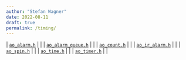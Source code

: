```yaml
---
author: "Stefan Wagner"
date: 2022-08-11
draft: true
permalink: /timing/
---
```


| [`ao_alarm.h`](api/src/ao_sys/alarm.h.md) | |
| [`ao_alarm_queue.h`](api/src/ao_sys/alarm_queue.h.md) | |
| [`ao_count.h`](api/src/ao_sys/count.h.md) | |
| [`ao_ir_alarm.h`](api/src/ao_sys/ir_alarm.h.md) | |
| [`ao_spin.h`](api/src/ao_sys/spin.h.md) | |
| [`ao_time.h`](api/src/ao_sys/time.h.md) | |
| [`ao_timer.h`](api/src/ao_sys/timer.h.md) | |
